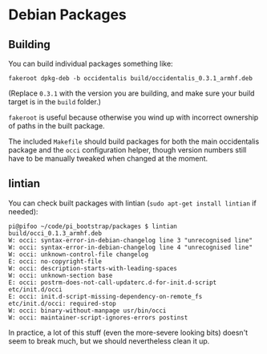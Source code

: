 # Debian Packages

## Building

You can build individual packages something like:

    fakeroot dpkg-deb -b occidentalis build/occidentalis_0.3.1_armhf.deb

(Replace `0.3.1` with the version you are building, and make sure your
build target is in the `build` folder.)

`fakeroot` is useful because otherwise you wind up with incorrect ownership
of paths in the built package.

The included `Makefile` should build packages for both the main occidentalis
package and the `occi` configuration helper, though version numbers still have
to be manually tweaked when changed at the moment.

## lintian

You can check built packages with lintian (`sudo apt-get install lintian` if
needed):

    pi@pifoo ~/code/pi_bootstrap/packages $ lintian build/occi_0.1.3_armhf.deb 
    W: occi: syntax-error-in-debian-changelog line 3 "unrecognised line"
    W: occi: syntax-error-in-debian-changelog line 4 "unrecognised line"
    W: occi: unknown-control-file changelog
    E: occi: no-copyright-file
    W: occi: description-starts-with-leading-spaces
    W: occi: unknown-section base
    E: occi: postrm-does-not-call-updaterc.d-for-init.d-script etc/init.d/occi
    E: occi: init.d-script-missing-dependency-on-remote_fs etc/init.d/occi: required-stop
    W: occi: binary-without-manpage usr/bin/occi
    W: occi: maintainer-script-ignores-errors postinst

In practice, a lot of this stuff (even the more-severe looking bits) doesn't
seem to break much, but we should nevertheless clean it up.
